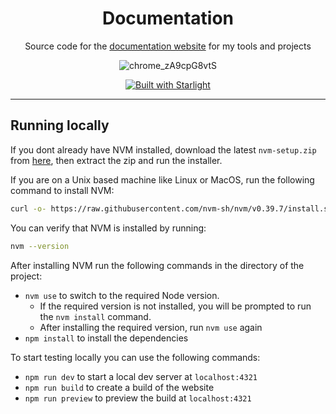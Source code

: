 <div align="center">

# Documentation

Source code for the [documentation website](https://docs.hfcred.dev/) for my tools and projects

![chrome_zA9cpG8vtS](https://github.com/hfcRed/Documentation/assets/101019309/b8985dfd-f76f-4768-b0b3-f42c58ec3437)

[![Built with Starlight](https://astro.badg.es/v2/built-with-starlight/medium.svg)](https://starlight.astro.build)

</div>

---


## Running locally

If you dont already have NVM installed, download the latest ``nvm-setup.zip`` from [here](https://github.com/coreybutler/nvm-windows/releases), then extract the zip and run the installer.

If you are on a Unix based machine like Linux or MacOS, run the following command to install NVM:

```bash
curl -o- https://raw.githubusercontent.com/nvm-sh/nvm/v0.39.7/install.sh | bash
```

You can verify that NVM is installed by running:

```bash
nvm --version
```

After installing NVM run the following commands in the directory of the project:

* ``nvm use`` to switch to the required Node version.
  * If the required version is not installed, you will be prompted to run the ``nvm install`` command.
  * After installing the required version, run ``nvm use`` again
* ``npm install`` to install the dependencies

To start testing locally you can use the following commands:

* ``npm run dev`` to start a local dev server at ``localhost:4321``
* ``npm run build`` to create a build of the website
* ``npm run preview`` to preview the build at ``localhost:4321``
